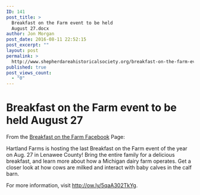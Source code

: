 ```yaml
---
ID: 141
post_title: >
  Breakfast on the Farm event to be held
  August 27.docx
author: Jon Morgan
post_date: 2016-08-11 22:52:15
post_excerpt: ""
layout: post
permalink: >
  http://www.shepherdareahistoricalsociety.org/breakfast-on-the-farm-event-to-be-held-august-27-docx/
published: true
post_views_count:
  - "0"
---
```

<h1 class="c3">Breakfast on the Farm event to be held August 27</h1>

From the <a class="c6" href="https://www.google.com/url?q=https://www.facebook.com/Breakfast-on-the-Farm-230229296992631/&amp;sa=D&amp;ust=1470959534768000&amp;usg=AFQjCNF6MplNdIgmntqYA8FfQQfCXd3diw">Breakfast on the Farm Facebook</a> Page:

Hartland Farms is hosting the last Breakfast on the Farm event of the year on Aug. 27 in Lenawee County! Bring the entire family for a delicious breakfast, and learn more about how a Michigan dairy farm operates. Get a closer look at how cows are milked and interact with baby calves in the calf barn.

For more information, visit <a class="c6" href="https://www.google.com/url?q=http://ow.ly/5qaA302TkYg&amp;sa=D&amp;ust=1470959534771000&amp;usg=AFQjCNGELHXaAJdJgLYKqVPP1EUjs1GL_g">http://ow.ly/5qaA302TkYg</a>.